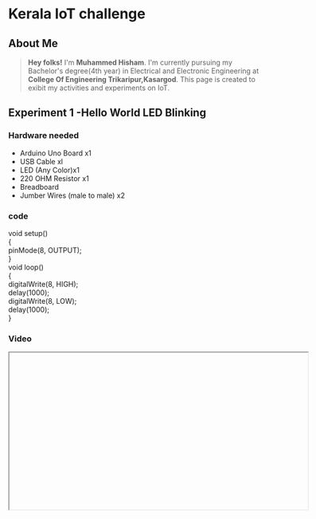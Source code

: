 # Kerala IoT challenge
## About Me
>**Hey folks!** I'm **Muhammed Hisham**. I'm currently pursuing my Bachelor's degree(4th year)  in Electrical and Electronic Engineering at **College Of Engineering Trikaripur,Kasargod**.
This page is created to exibit my activities and experiments on IoT.
## Experiment 1 -Hello World LED Blinking

### Hardware needed
* Arduino Uno Board x1
* USB Cable xl
* LED (Any Color)x1
* 220 OHM Resistor x1
* Breadboard
* Jumber Wires (male to male) x2

### code
void setup() <br>
{ <br>
  pinMode(8, OUTPUT);<br>
}<br> 
void loop() <br>
{<br>
  digitalWrite(8, HIGH);<br>
  delay(1000);<br>
  digitalWrite(8, LOW);<br>
  delay(1000);<br>
}<br>


### Video
<iframe Width="600" height="315" src="http://" title=" Youtube video player>
                                                     
                                                      
## Experiment 2 : Traffic Light
                                                      
###  Hardware needed
* Arduino Uno Board x1
* USB Cable xl
* RED  M5 LED x1
* YELLOW M5 LED x1
* GREEN M5LED x1                                                     
* 220 OHM Resistor x1
* Breadboard
* Breadboard Jumber Wires are needed

### Code
                                                      
int redled =10; // initialize digital pin 8.<br>
int yellowled =7; // initialize digital pin 7.<br>
int greenled =4; // initialize digital pin 4.<br>
void setup()<br>
{<br>
pinMode(redled, OUTPUT);// set the pin with red LED as “output”<br>
pinMode(yellowled, OUTPUT); // set the pin with yellow LED as “output”<br>
pinMode(greenled, OUTPUT); // set the pin with green LED as “output”<br>
}<br>
void loop()<br>
{<br>
digitalWrite(greenled, HIGH);//// turn on green LED<br>
delay(5000);// wait 5 seconds<br>

digitalWrite(greenled, LOW); // turn off green LED<br>
for(int i=0;i<3;i++)// blinks for 3 times<br>
{<br>
delay(500);// wait 0.5 second<br>
digitalWrite(yellowled, HIGH);// turn on yellow LED<br>
delay(500);// wait 0.5 second<br>
digitalWrite(yellowled, LOW);// turn off yellow LED<br>
} <br>
delay(500);// wait 0.5 second<br>
digitalWrite(redled, HIGH);// turn on red LED<br>
delay(5000);// wait 5 seconds<br>
digitalWrite(redled, LOW);// turn off red LED<br>
}<br>
 
### Video
<iframe Width="600" height="315" src="http://" title=" Youtube video player>
 
  
## Experiment 3 : LED Chasing Effect

### Hardware required
*Led x6
*Arduino board x1
*220Ω resistor x6
*Breadboard x1
*USB cable x1
*Breadboard wire x13                                                    

### Code
  int BASE = 2 ;  // the I/O pin for the first LED<br>
int NUM = 6;   // number of LEDs<br>
void setup()<br>
{<br>
   for (int i = BASE; i < BASE + NUM; i ++) <br>
   {<br>
     pinMode(i, OUTPUT);   // set I/O pins as output<br>
   }<br>
}<br>
void loop()<br>
{<br>
   for (int i = BASE; i < BASE + NUM; i ++) <br>
   {<br>
     digitalWrite(i, LOW);    // set I/O pins as “low”, turn off LEDs one by one.<br>
     delay(200);        // delay<br>
   }<br>
   for (int i = BASE; i < BASE + NUM; i ++) <br>
   {<br>
     digitalWrite(i, HIGH);    // set I/O pins as “high”, turn on LEDs one by one<br>
     delay(200);        // delay<br>
   }  <br>
}<br>
                            
                              
### Video
<iframe Width="600" height="315" src="http://" title=" Youtube video player>
 
  
  
 ## Experiment 4 : Button Controlled LED
  
 ### Hardware Required
*Arduino Uno
*Button switch x1
*Red M5 LED x1
*220ΩResistor x1
*10KΩ Resistor x1
*Breadboard x1
*Breadboard Jumper Wire x6
*USB cable x1
  
 ### Code
  int ledpin=11;// initialize pin 11<br>
int inpin=7;// initialize pin 7<br>
int val;// define val<br>
void setup()<br>
{<br>
pinMode(ledpin,OUTPUT);// set LED pin as “output”<br>
pinMode(inpin,INPUT);// set button pin as “input”<br>
}<br>
void loop()<br>
{<br>
val=digitalRead(inpin);// read the level value of pin 7 and assign if to val<br>
if(val==LOW)// check if the button is pressed, if yes, turn on the LED<br>
{ digitalWrite(ledpin,LOW);}<br>
else<br>
{ digitalWrite(ledpin,HIGH);}<br>
}<br>
  
### Video
<iframe Width="600" height="315" src="http://" title=" Youtube video player>

                                                      
                                                      
## Experiment 5 :  Buzzer
                                                      
### Hardware Required
*Arduino Uno
*Buzzer x1
*Breadboard x1
*Breadboard Jumper Wire x2
*USB cable x1                                                      
  
### Code
int buzzer=8;// initialize digital IO pin that controls the buzzer<br>
void setup() <br>
{ <br>
  pinMode(buzzer,OUTPUT);// set pin mode as “output”<br>
} <br>
void loop() <br>
{<br>
digitalWrite(buzzer, HIGH); // produce sound<br>
}<br>
                                                      
### Video
<iframe Width="600" height="315" src="http://" title=" Youtube video player>                                                      

